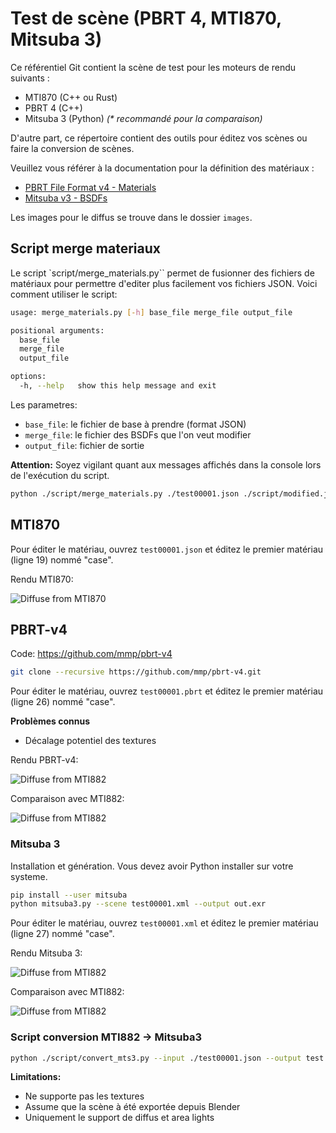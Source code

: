 # Test de scène (PBRT 4, MTI870, Mitsuba 3)

Ce référentiel Git contient la scène de test pour les moteurs de rendu suivants :
- MTI870 (C++ ou Rust)
- PBRT 4 (C++)
- Mitsuba 3 (Python) _(* recommandé pour la comparaison)_

D'autre part, ce répertoire contient des outils pour éditez vos scènes ou faire la conversion de scènes.

Veuillez vous référer à la documentation pour la définition des matériaux : 
- [PBRT File Format v4 - Materials](https://pbrt.org/fileformat-v4#materials)
- [Mitsuba v3 - BSDFs](https://mitsuba.readthedocs.io/en/latest/src/generated/plugins_bsdfs.html)

Les images pour le diffus se trouve dans le dossier `images`.

## Script merge materiaux

Le script `script/merge_materials.py`` permet de fusionner des fichiers de matériaux pour permettre d'editer plus facilement vos fichiers JSON. Voici comment utiliser le script:

```bash
usage: merge_materials.py [-h] base_file merge_file output_file

positional arguments:
  base_file
  merge_file
  output_file

options:
  -h, --help   show this help message and exit
```

Les parametres:
- `base_file`: le fichier de base à prendre (format JSON)
- `merge_file`: le fichier des BSDFs que l'on veut modifier
- `output_file`: fichier de sortie

**Attention:** Soyez vigilant quant aux messages affichés dans la console lors de l'exécution du script. 

```bash
python ./script/merge_materials.py ./test00001.json ./script/modified.json out.json
```

## MTI870

Pour éditer le matériau, ouvrez `test00001.json` et éditez le premier matériau (ligne 19) nommé "case".

Rendu MTI870: 

![Diffuse from MTI870](images/mti882_diffuse.png)

## PBRT-v4

Code: https://github.com/mmp/pbrt-v4
```bash
git clone --recursive https://github.com/mmp/pbrt-v4.git
```

Pour éditer le matériau, ouvrez `test00001.pbrt` et éditez le premier matériau (ligne 26) nommé "case".

**Problèmes connus**
- Décalage potentiel des textures

Rendu PBRT-v4:

![Diffuse from MTI882](images/pbrt_diffuse.png)

Comparaison avec MTI882:

![Diffuse from MTI882](images/pbrt_diff.png)


### Mitsuba 3 

Installation et génération. Vous devez avoir Python installer sur votre systeme. 
```bash
pip install --user mitsuba
python mitsuba3.py --scene test00001.xml --output out.exr
```

Pour éditer le matériau, ouvrez `test00001.xml` et éditez le premier matériau (ligne 27) nommé "case".

Rendu Mitsuba 3:

![Diffuse from MTI882](images/mitsuba3_diffuse.png)

Comparaison avec MTI882:

![Diffuse from MTI882](images/mitsuba3_diff.png)


### Script conversion MTI882 -> Mitsuba3

```bash
python ./script/convert_mts3.py --input ./test00001.json --output test.xml
```

**Limitations:**
- Ne supporte pas les textures
- Assume que la scène à été exportée depuis Blender
- Uniquement le support de diffus et area lights


